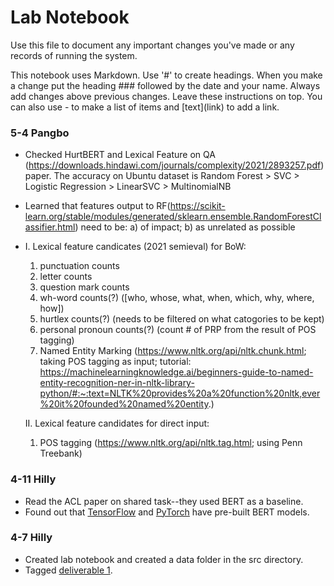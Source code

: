# Lab Notebook

Use this file to document any important changes you've made or any records of running the system.

This notebook uses Markdown. Use '#' to create headings. When you make a change put the heading ### followed by the date and your name. Always add changes above previous changes. Leave these instructions on top. You can also use - to make a list of items and \[text\](link) to add a link.

### 5-4 Pangbo
- Checked HurtBERT and Lexical Feature on QA (https://downloads.hindawi.com/journals/complexity/2021/2893257.pdf) paper. The accuracy on Ubuntu dataset is Random Forest > SVC > Logistic Regression > LinearSVC > MultinomialNB
- Learned that features output to RF(https://scikit-learn.org/stable/modules/generated/sklearn.ensemble.RandomForestClassifier.html) need to be: a) of impact; b) as unrelated as possible
- I. Lexical feature candicates (2021 semieval) for BoW:
    1. punctuation counts
    2. letter counts
    3. question mark counts
    4. wh-word counts(?) ([who, whose, what, when, which, why, where, how])
    5. hurtlex counts(?) (needs to be filtered on what catogories to be kept)
    6. personal pronoun counts(?) (count # of PRP from the result of POS tagging)
    7. Named Entity Marking (https://www.nltk.org/api/nltk.chunk.html; taking POS tagging as input; tutorial: https://machinelearningknowledge.ai/beginners-guide-to-named-entity-recognition-ner-in-nltk-library-python/#:~:text=NLTK%20provides%20a%20function%20nltk,ever%20it%20founded%20named%20entity.)
  
  II. Lexical feature candidates for direct input:
    1. POS tagging (https://www.nltk.org/api/nltk.tag.html; using Penn Treebank)

### 4-11 Hilly
- Read the ACL paper on shared task--they used BERT as a baseline.
- Found out that [TensorFlow](https://www.tensorflow.org/text/tutorials/classify_text_with_bert) and [PyTorch](https://pytorch.org/hub/huggingface_pytorch-transformers/) have pre-built BERT models.

### 4-7 Hilly 

- Created lab notebook and created a data folder in the src directory.
- Tagged [deliverable 1](https://github.com/hasteinmetz/LING573-Project/releases/tag/D1).
